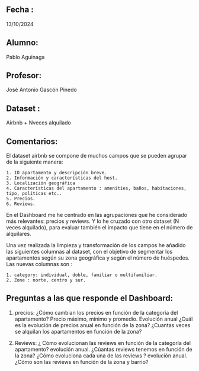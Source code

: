 ## Fecha : 
13/10/2024
## Alumno: 
Pablo Aguinaga
## Profesor: 
José Antonio Gascón Pinedo
## Dataset : 
Airbnb + Nveces alquilado



## Comentarios: 

El dataset airbnb se compone de muchos campos que se pueden agrupar de la siguiente manera: 

	1. ID apartamento y descripción breve.
	2. Información y características del host.
	3. Localización geográfica
	4. Características del apartamento : amenities, baños, habitaciones, tipo, políticas etc..
	5. Precios.
	6. Reviews.
	
En el Dashboard me he centrado en las agrupaciones que he considerado más relevantes: precios y reviews. Y lo he cruzado con otro dataset (N veces alquilado), para evaluar también el impacto que tiene en el número de alquilares.

Una vez realizada la limpieza y transformación de los campos he añadido las siguientes columnas al dataset, con el objetivo de segmentar los apartamentos según su zona geográfica y según el número de huéspedes. Las nuevas columnas son : 

	1. category: individual, doble, familiar o multifamiliar.
	2. Zone : norte, centro y sur.


## Preguntas a las que responde el Dashboard: 

1. precios: 
¿Cómo cambian los precios en función de la categoría del apartamento? Precio máximo, mínimo y promedio. Evolución anual
¿Cuál es la evolución de precios anual en función de la zona?
¿Cuantas veces se alquilan los apartamentos en función de la zona? 

2. Reviews: 
¿ Cómo evolucionan las reviews en función de la categoría del apartamento? evolución anual.
¿Cúantas reviews tenemos en función de la zona? 
¿Cómo evoluciona cada una de las reviews ? evolución anual.
¿Cómo son las reviews en función de la zona y barrio? 